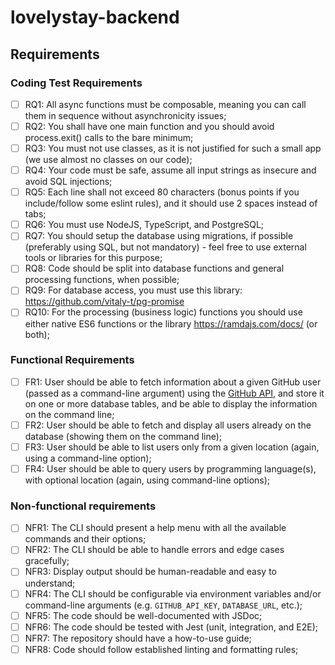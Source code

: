 # lovelystay-backend

## Requirements

### Coding Test Requirements

- [ ] RQ1: All async functions must be composable, meaning you can call them in sequence without asynchronicity issues;
- [ ] RQ2: You shall have one main function and you should avoid process.exit() calls to the bare minimum;
- [ ] RQ3: You must not use classes, as it is not justified for such a small app (we use almost no classes on our code);
- [ ] RQ4: Your code must be safe, assume all input strings as insecure and avoid SQL injections;
- [ ] RQ5: Each line shall not exceed 80 characters (bonus points if you include/follow some eslint rules), and it should use 2 spaces instead of tabs;
- [ ] RQ6: You must use NodeJS, TypeScript, and PostgreSQL;
- [ ] RQ7: You should setup the database using migrations, if possible (preferably using SQL, but not mandatory) - feel free to use external tools or libraries for this purpose;
- [ ] RQ8: Code should be split into database functions and general processing functions, when possible;
- [ ] RQ9: For database access, you must use this library: https://github.com/vitaly-t/pg-promise
- [ ] RQ10: For the processing (business logic) functions you should use either native ES6 functions or the library https://ramdajs.com/docs/ (or both);

### Functional Requirements

- [ ] FR1: User should be able to fetch information about a given GitHub user (passed as a command-line argument) using the [GitHub API](https://docs.github.com/en/rest), and store it on one or more database tables, and be able to display the information on the command line;
- [ ] FR2: User should be able to fetch and display all users already on the database (showing them on the command line);
- [ ] FR3: User should be able to list users only from a given location (again, using a command-line option);
- [ ] FR4: User should be able to query users by programming language(s), with optional location (again, using command-line options);

### Non-functional requirements

- [ ] NFR1: The CLI should present a help menu with all the available commands and their options;
- [ ] NFR2: The CLI should be able to handle errors and edge cases gracefully;
- [ ] NFR3: Display output should be human-readable and easy to understand;
- [ ] NFR4: The CLI should be configurable via environment variables and/or command-line arguments (e.g. `GITHUB_API_KEY`, `DATABASE_URL`, etc.);
- [ ] NFR5: The code should be well-documented with JSDoc;
- [ ] NFR6: The code should be tested with Jest (unit, integration, and E2E);
- [ ] NFR7: The repository should have a how-to-use guide;
- [ ] NFR8: Code should follow established linting and formatting rules;
